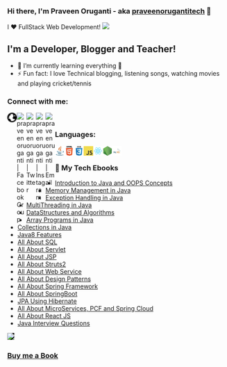 
### Hi there, I'm Praveen Oruganti - aka [praveenorugantitech][website] 👋

I ❤️ FullStack Web Development! <img height="64px" src="https://raw.githubusercontent.com/praveenorugantitech/praveenorugantitech/master/images/Developer.gif">

## I'm a Developer, Blogger and Teacher!
- 🌱 I’m currently learning everything 🤣
- ⚡ Fun fact: I love Technical blogging, listening songs, watching movies and playing cricket/tennis


### Connect with me:

[<img align="left" alt="praveenorugantitech.blogspot.com" width="22px" src="https://raw.githubusercontent.com/iconic/open-iconic/master/svg/globe.svg" />][website]
[<img align="left" alt="praveenoruganti | Facebook Group" width="22px" src="https://cdn.jsdelivr.net/npm/simple-icons@v3/icons/facebook.svg" />][facebookgroup]
[<img align="left" alt="praveenoruganti | Twitter" width="22px" src="https://cdn.jsdelivr.net/npm/simple-icons@v3/icons/twitter.svg" />][twitter]
[<img align="left" alt="praveenoruganti | Instagram" width="22px" src="https://cdn.jsdelivr.net/npm/simple-icons@v3/icons/instagram.svg" />][instagram]
[<img align="left" alt="praveenoruganti | Email" width="22px" src="https://cdn.jsdelivr.net/npm/simple-icons@v3/icons/gmail.svg" />][email]

<br/>

### Languages:

[<img align="left" alt="JAVA" width="22px" src="https://raw.githubusercontent.com/github/explore/80688e429a7d4ef2fca1e82350fe8e3517d3494d/topics/java/java.png" />][website]
[<img align="left" alt="HTML5" width="22px" src="https://raw.githubusercontent.com/github/explore/80688e429a7d4ef2fca1e82350fe8e3517d3494d/topics/html/html.png" />][website]
[<img align="left" alt="CSS3" width="22px" src="https://raw.githubusercontent.com/github/explore/80688e429a7d4ef2fca1e82350fe8e3517d3494d/topics/css/css.png" />][website]
[<img align="left" alt="JavaScript" width="22px" src="https://raw.githubusercontent.com/github/explore/80688e429a7d4ef2fca1e82350fe8e3517d3494d/topics/javascript/javascript.png" />][website]
[<img align="left" alt="React" width="22px" src="https://raw.githubusercontent.com/github/explore/80688e429a7d4ef2fca1e82350fe8e3517d3494d/topics/react/react.png" />][website]
[<img align="left" alt="Node.js" width="22px" src="https://raw.githubusercontent.com/github/explore/80688e429a7d4ef2fca1e82350fe8e3517d3494d/topics/nodejs/nodejs.png" />][website]
[<img align="left" alt="MySQL" width="22px" src="https://raw.githubusercontent.com/github/explore/80688e429a7d4ef2fca1e82350fe8e3517d3494d/topics/mysql/mysql.png" />][website]

<br/>

### 📕 My Tech Ebooks
- [Introduction to Java and OOPS Concepts](https://github.com/praveenorugantitech/praveenorugantitech-ebooks/raw/master/Praveen%20Oruganti_%20Java%20Introduction_OOPS%20Concepts.pdf)
- [Memory Management in Java](https://github.com/praveenorugantitech/praveenorugantitech-ebooks/raw/master/Praveen%20Oruganti_%20Java%20Memory%20Management.pdf)
- [Exception Handling in Java](https://github.com/praveenorugantitech/praveenorugantitech-ebooks/raw/master/Praveen%20Oruganti_Java%20Exception%20Handling.pdf)
- [MultiThreading in Java](https://github.com/praveenorugantitech/praveenorugantitech-ebooks/raw/master/Praveen%20Oruganti_Java%20MultiThreading.pdf)
- [DataStructures and Algorithms](https://github.com/praveenorugantitech/praveenorugantitech-ebooks/raw/master/Praveen%20Oruganti_DataStructures_Algorithms.pdf)
- [Array Programs in Java](https://github.com/praveenorugantitech/praveenorugantitech-ebooks/raw/master/Praveen%20Oruganti_Java%20Array%20Programs.pdf)
- [Collections in Java](https://github.com/praveenorugantitech/praveenorugantitech-ebooks/raw/master/Praveen%20Oruganti_Java%20Collections.pdf)
- [Java8 Features](https://github.com/praveenorugantitech/praveenorugantitech-ebooks/raw/master/Praveen%20Oruganti_Java8%20Features.pdf)
- [All About SQL](https://github.com/praveenorugantitech/praveenorugantitech-ebooks/raw/master/Praveen%20Oruganti_SQL.pdf)
- [All About Servlet](https://github.com/praveenorugantitech/praveenorugantitech-ebooks/raw/master/Praveen%20Oruganti_Servlet.pdf)
- [All About JSP](https://github.com/praveenorugantitech/praveenorugantitech-ebooks/raw/master/Praveen%20Oruganti_JSP.pdf)
- [All About Struts2](https://github.com/praveenorugantitech/praveenorugantitech-ebooks/raw/master/Praveen%20Oruganti_Struts2.pdf)
- [All About Web Service](https://github.com/praveenorugantitech/praveenorugantitech-ebooks/raw/master/Praveen%20Oruganti_Web%20Service.pdf)
- [All About Design Patterns](https://github.com/praveenorugantitech/praveenorugantitech-ebooks/raw/master/Praveen%20Oruganti_Design%20Patterns.pdf)
- [All About Spring Framework](https://github.com/praveenorugantitech/praveenorugantitech-ebooks/raw/master/Praveen%20Oruganti_Spring%20Framework.pdf)
- [All About SpringBoot](https://github.com/praveenorugantitech/praveenorugantitech-ebooks/raw/master/Praveen%20Oruganti_SpringBoot.pdf)
- [JPA Using Hibernate](https://github.com/praveenorugantitech/praveenorugantitech-ebooks/raw/master/Praveen%20Oruganti_JPAUsingHibernate.pdf)
- [All About MicroServices, PCF and Spring Cloud](https://github.com/praveenorugantitech/praveenorugantitech-ebooks/raw/master/Praveen%20Oruganti_MicroServices_PCF_Spring%20Cloud.pdf)
- [All About React JS](https://github.com/praveenorugantitech/praveenorugantitech-ebooks/raw/master/Praveen%20Oruganti_React%20JS.pdf)
- [Java Interview Questions](https://github.com/praveenorugantitech/praveenorugantitech-ebooks/raw/master/Praveen%20Oruganti_%20Java%20Interview%20Questions.pdf)


[website]: https://praveenorugantitech.blogspot.com
[twitter]: https://mobile.twitter.com/praveenoruganti
[facebookgroup]: https://www.facebook.com/groups/praveenorugantitech
[instagram]: https://instagram.com/praveenorugantitech
[email]: mailto:praveenorugantitech@gmail.com

<p>
<img style= 'background:black;' width="500px" src="https://github-readme-stats.vercel.app/api/top-langs/?username=praveenorugantitech&layout=compact&bg_color=151515&text_color=0ee8e1&title_color=ff00f7">
</p>

### [Buy me a Book](https://bit.ly/388sUbE)